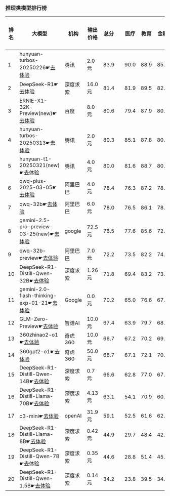 ### 推理类模型排行榜
|排名|大模型|机构|输出价格|总分| |医疗|教育|金融|法律|行政公务|心理健康|推理与数学计算|语言与指令遵从|
|---|-----|---|-------|---|-|----|---|---|---|------|-------|-----------|------------|
|1|hunyuan-turbos-20250226☛[去体验](https://easyllm.site/static/modelcompare.html?type=proprietary)|腾讯|2.0元|83.9| |        90.0|88.9|85.2|83.3|        81.6|78.2|        81.2|84.2|
|2|DeepSeek-R1☛[去体验](https://easyllm.site/static/modelcompare.html?type=open-source)|深度求索|16.0元|81.4| |        81.9|89.5|82.9|74.8|        88.6|61.5|        89.0|84.8|
|3|ERNIE-X1-32K-Preview(new)☛[去体验](https://easyllm.site/static/modelcompare.html?type=proprietary)|百度|8.0元|80.6| |        79.4|87.9|80.2|77.8|        80.0|66.7|        87.5|85.7|
|4|hunyuan-turbos-20250313☛[去体验](https://easyllm.site/static/modelcompare.html?type=proprietary)|腾讯|2.0元|80.3| |        85.1|87.8|80.5|72.2|        80.0|72.9|        81.9|84.4|
|5|hunyuan-t1-20250321(new)☛[去体验](https://easyllm.site/static/modelcompare.html?type=proprietary)|腾讯|4.0元|80.0| |        81.6|88.7|80.7|68.7|        83.5|69.2|        87.3|81.2|
|6|qwq-plus-2025-03-05☛[去体验](https://easyllm.site/static/modelcompare.html?type=proprietary)|阿里巴巴|4.0元|78.4| |        76.3|87.2|78.3|63.7|        84.5|64.9|        87.8|84.6|
|7|qwq-32b☛[去体验](https://easyllm.site/static/modelcompare.html?type=open-source)|阿里巴巴|6.0元|78.0| |        76.5|86.1|78.3|62.5|        86.5|63.0|        87.1|85.2|
|8|gemini-2.5-pro-preview-03-25(new)☛[去体验](https://easyllm.site/static/modelcompare.html?type=proprietary)|google|72.5元|76.5| |        77.6|85.6|72.5|53.3|        90.0|52.5|        95.9|84.8|
|9|qwq-32b-preview☛[去体验](https://easyllm.site/static/modelcompare.html?type=open-source)|阿里巴巴|7.0元|72.2| |        73.5|82.2|74.3|55.0|        78.0|59.9|        77.8|78.9|
|10|DeepSeek-R1-Distill-Qwen-32B☛[去体验](https://easyllm.site/static/modelcompare.html?type=open-source)|深度求索|1.26元|71.8| |        69.4|83.2|73.8|53.5|        76.2|53.8|        83.3|81.4|
|11|gemini-2.0-flash-thinking-exp-01-21☛[去体验](https://easyllm.site/static/modelcompare.html?type=proprietary)|Google|0.0元|70.2| |        65.0|76.6|67.2|47.9|        85.1|53.5|        88.2|78.5|
|12|GLM-Zero-Preview☛[去体验](https://easyllm.site/static/modelcompare.html?type=proprietary)|智谱AI|10.0元|67.4| |        63.9|79.7|68.2|51.7|        75.6|48.0|        77.5|76.9|
|13|360zhinao2-o1☛[去体验](https://easyllm.site/static/modelcompare.html?type=proprietary)|奇虎360|10.0元|66.7| |        67.2|70.2|69.5|47.7|        74.0|50.2|        79.5|78.5|
|14|360gpt2-o1☛[去体验](https://easyllm.site/static/modelcompare.html?type=proprietary)|奇虎360|50.0元|66.7| |        67.1|72.1|70.2|49.6|        70.5|52.0|        77.6|77.4|
|15|DeepSeek-R1-Distill-Qwen-14B☛[去体验](https://easyllm.site/static/modelcompare.html?type=open-source)|深度求索|0.7元|66.6| |        62.8|77.0|67.5|42.2|        68.0|55.6|        81.0|78.7|
|16|DeepSeek-R1-Distill-Llama-70B☛[去体验](https://easyllm.site/static/modelcompare.html?type=open-source)|深度求索|4.13元|63.1| |        54.1|70.9|60.6|36.9|        77.5|46.2|        81.6|77.0|
|17|o3-mini☛[去体验](https://easyllm.site/static/modelcompare.html?type=proprietary)|openAI|31.9元|59.1| |        52.5|61.6|62.7|32.4|        62.2|42.5|        84.4|74.8|
|18|DeepSeek-R1-Distill-Llama-8B☛[去体验](https://easyllm.site/static/modelcompare.html?type=open-source)|深度求索|0.42元|44.9| |        29.7|48.4|42.6|21.8|        49.9|31.9|        68.5|64.8|
|19|DeepSeek-R1-Distill-Qwen-7B☛[去体验](https://easyllm.site/static/modelcompare.html?type=open-source)|深度求索|0.35元|44.6| |        28.8|51.4|45.8|20.7|        48.8|30.4|        70.9|61.2|
|20|DeepSeek-R1-Distill-Qwen-1.5B☛[去体验](https://easyllm.site/static/modelcompare.html?type=open-source)|深度求索|0.14元|34.2| |        23.8|39.5|34.5|16.1|        26.4|23.9|        61.7|47.1|
    
